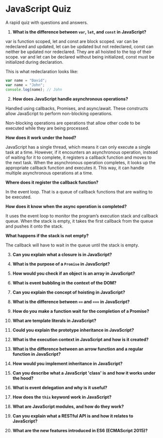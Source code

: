 # JavaScript Quiz

A rapid quiz with questions and answers.

1. **What is the difference between `var`, `let`, and `const` in JavaScript?**

var is function scoped, let and const are block scoped. var can be redeclared and updated, let can be updated but not redeclared, const can neither be updated nor redeclared. They are all hoisted to the top of their scope. var and let can be declared without being initialized, const must be initialized during declaration.

This is what redeclaration looks like:

```javascript
var name = "David";
var name = "John";
console.log(name); // John
```

2. **How does JavaScript handle asynchronous operations?**

Handled using callbacks, Promises, and async/await. These constructs allow JavaScript to perform non-blocking operations.

Non-blocking operations are operations that allow other code to be executed while they are being processed.

**How does it work under the hood?**

JavaScript has a single thread, which means it can only execute a single task at a time. However, if it encounters an asynchronous operation, instead of waiting for it to complete, it registers a callback function and moves to the next task. When the asynchronous operation completes, it looks up the appropriate callback function and executes it. This way, it can handle multiple asynchronous operations at a time.

**Where does it register the callback function?**

In the event loop. That is a queue of callback functions that are waiting to be executed.

**How does it know when the async operation is completed?**

It uses the event loop to monitor the program’s execution stack and callback queue. When the stack is empty, it takes the first callback from the queue and pushes it onto the stack.

**What happens if the stack is not empty?**

The callback will have to wait in the queue until the stack is empty.

3. **Can you explain what a closure is in JavaScript?**

4. **What is the purpose of a `Promise` in JavaScript?**

5. **How would you check if an object is an array in JavaScript?**

6. **What is event bubbling in the context of the DOM?**

7. **Can you explain the concept of hoisting in JavaScript?**

8. **What is the difference between `==` and `===` in JavaScript?**

9. **How do you make a function wait for the completion of a Promise?**

10. **What are template literals in JavaScript?**

11. **Could you explain the prototype inheritance in JavaScript?**

12. **What is the execution context in JavaScript and how is it created?**

13. **What is the difference between an arrow function and a regular function in JavaScript?**

14. **How would you implement inheritance in JavaScript?**

15. **Can you describe what a JavaScript 'class' is and how it works under the hood?**

16. **What is event delegation and why is it useful?**

17. **How does the `this` keyword work in JavaScript?**

18. **What are JavaScript modules, and how do they work?**

19. **Can you explain what a RESTful API is and how it relates to JavaScript?**

20. **What are the new features introduced in ES6 (ECMAScript 2015)?**
